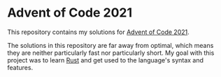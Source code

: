 # Advent of Code 2021

This repository contains my solutions for [Advent of Code 2021](https://adventofcode.com/2021).

The solutions in this repository are far away from optimal, which means they are neither particularly fast nor particularly short.
My goal with this project was to learn [Rust](https://www.rust-lang.org/) and get used to the language's syntax and features.